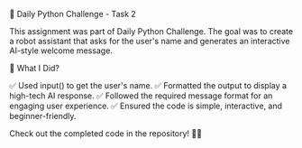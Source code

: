 🚀 Daily Python Challenge - Task 2

This assignment was part of  Daily Python Challenge. 
The goal was to create a robot assistant that asks for the user's name and generates an interactive AI-style welcome message.

🔹 What I Did?

✅ Used input() to get the user's name.
✅ Formatted the output to display a high-tech AI response.
✅ Followed the required message format for an engaging user experience.
✅ Ensured the code is simple, interactive, and beginner-friendly.

Check out the completed code in the repository! 🚀🔥
